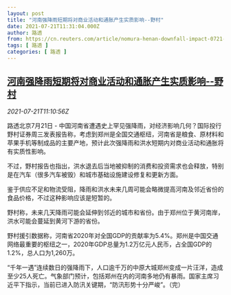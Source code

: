 ```yaml
---
layout: post
title: "河南强降雨短期将对商业活动和通胀产生实质影响--野村"
date: 2021-07-21T11:31:04.000Z
author: 路透
from: https://cn.reuters.com/article/nomura-henan-downfall-impact-0721-wedn-idCNKBS2ER13X
tags: [ 路透 ]
categories: [ 路透 ]
---
```

<!--1626867064000-->
[河南强降雨短期将对商业活动和通胀产生实质影响--野村](https://cn.reuters.com/article/nomura-henan-downfall-impact-0721-wedn-idCNKBS2ER13X)
------

<div>
<div><i>2021-07-21T11:10:56Z</i></div><p>路透北京7月21日 - 中国河南省遭遇史上罕见强降雨，对经济影响几何？国际投行野村证券周三发表报告称，考虑到郑州是全国交通枢纽，河南省是粮食、原材料和苹果手机等制成品的主要产地，预计此次强降雨和洪水短期内对商业活动和通胀将有实质性影响。</p><p>不过，野村报告也指出，洪水退去后当地被抑制的消费和投资需求也会释放，特别是在汽车（很多汽车被毁）和城市基础设施建设修复和更新方面。</p><p>鉴于供应不足和物流受阻，降雨和洪水未来几周可能会略微提高河南及邻近省份的食品价格，不过这种影响应该是短暂的。</p><p>野村称，未来几天降雨可能会延伸到邻近的城市和省份。由于郑州位于黄河南岸，洪水可能会蔓延到黄河下游的省份。</p><p>野村援引数据称，河南省2020年对全国GDP的贡献率为5.4%。郑州是中国交通网络最重要的枢纽之一，2020年GDP总量为1.2万亿元人民币，占全国GDP的1.2%，总人口为1,260万。</p><p>“千年一遇”连续数日的强降雨下，人口逾千万的中原大城郑州变成一片汪洋，造成至少25人死亡。气象部门预计，包括郑州在内的河南多地仍有暴雨。国家主席习近平下指示，当前已进入防汛关键期，“防汛形势十分严峻”。（完）</p>
</div>
